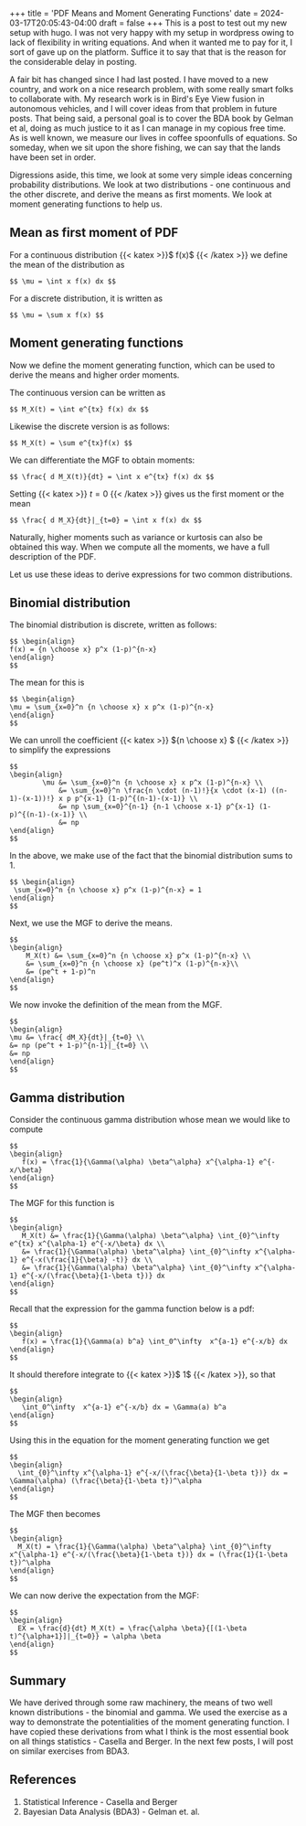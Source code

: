 +++
title = 'PDF Means and Moment Generating Functions'
date = 2024-03-17T20:05:43-04:00
draft = false
+++
This is a post to test out my new setup with hugo. I was not very happy with my setup in wordpress owing to lack of flexibility in writing equations. And when it wanted me to pay for it, I sort of gave up on the platform. Suffice it to say that that is the reason for the considerable delay in posting. 

A fair bit has changed since I had last posted. I have moved to a new country, and work on a nice research problem, with some really smart folks to collaborate with. My research work is in Bird's Eye View fusion in autonomous vehicles, and I will cover ideas from that problem in future posts. That being said, a personal goal is to cover the BDA book by Gelman et al, doing as much justice to it as I can manage in my copious free time. As is well known, we measure our lives in coffee spoonfulls of equations. So someday, when we sit upon the shore fishing, we can say that the lands have been set in order. 

Digressions aside, this time, we look at some very simple ideas concerning probability distributions. We look at two distributions - one continuous and the other discrete, and derive the means as first moments. We look at moment generating functions to help us. 

## Mean as first moment of PDF
For a continuous distribution {{< katex >}}$ f(x)$ {{< /katex >}} we define the mean of the distribution as 

```katex 
$$ \mu = \int x f(x) dx $$
```

For a discrete distribution, it is written as 

```katex
$$ \mu = \sum x f(x) $$
```

## Moment generating functions 
Now we define the moment generating function, which can be used to derive the means and higher order moments. 

The continuous version can be written as 
```katex 
$$ M_X(t) = \int e^{tx} f(x) dx $$
``` 
Likewise the discrete version is as follows:
```katex
$$ M_X(t) = \sum e^{tx}f(x) $$
```
We can differentiate the MGF to obtain moments:

```katex 
$$ \frac{ d M_X(t)}{dt} = \int x e^{tx} f(x) dx $$
```

Setting {{< katex >}} $t=0$ {{< /katex >}} gives us the first moment or the mean 

```katex 
$$ \frac{ d M_X}{dt}|_{t=0} = \int x f(x) dx $$
```

Naturally, higher moments such as variance or kurtosis can also be obtained this way. When we compute all the moments, we have a full description of the PDF.

Let us use these ideas to derive expressions for two common distributions.

## Binomial distribution
The binomial distribution is discrete, written as follows:

```katex 
$$ \begin{align}
f(x) = {n \choose x} p^x (1-p)^{n-x} 
\end{align}
$$
```
The mean for this is 

```katex 
$$ \begin{align}
\mu = \sum_{x=0}^n {n \choose x} x p^x (1-p)^{n-x} 
\end{align}
$$
```

We can unroll the coefficient {{< katex >}} ${n \choose x} $ {{< /katex >}} to simplify the expressions

```katex
$$
\begin{align}
        \mu &= \sum_{x=0}^n {n \choose x} x p^x (1-p)^{n-x} \\
            &= \sum_{x=0}^n \frac{n \cdot (n-1)!}{x \cdot (x-1) ((n-1)-(x-1))!} x p p^{x-1} (1-p)^{(n-1)-(x-1)} \\
            &= np \sum_{x=0}^{n-1} {n-1 \choose x-1} p^{x-1} (1-p)^{(n-1)-(x-1)} \\
            &= np  
\end{align}
$$
```

In the above, we make use of the fact that the binomial distribution sums to 1. 

```katex
$$ \begin{align}
 \sum_{x=0}^n {n \choose x} p^x (1-p)^{n-x} = 1 
\end{align}
$$
```

Next, we use the MGF to derive the means. 
```katex
$$
\begin{align}
    M_X(t) &= \sum_{x=0}^n {n \choose x} p^x (1-p)^{n-x} \\
    &= \sum_{x=0}^n {n \choose x} (pe^t)^x (1-p)^{n-x}\\
    &= (pe^t + 1-p)^n
\end{align}
$$
```

We now invoke the definition of the mean from the MGF. 

```katex
$$ 
\begin{align}
\mu &= \frac{ dM_X}{dt}|_{t=0} \\
&= np (pe^t + 1-p)^{n-1}|_{t=0} \\
&= np
\end{align}
$$
```

## Gamma distribution
Consider the continuous gamma distribution whose mean we would like to compute

```katex
$$
\begin{align}
   f(x) = \frac{1}{\Gamma(\alpha) \beta^\alpha} x^{\alpha-1} e^{-x/\beta}
\end{align}
$$
```

The MGF for this function is 

```katex
$$
\begin{align}
   M_X(t) &= \frac{1}{\Gamma(\alpha) \beta^\alpha} \int_{0}^\infty e^{tx} x^{\alpha-1} e^{-x/\beta} dx \\
   &= \frac{1}{\Gamma(\alpha) \beta^\alpha} \int_{0}^\infty x^{\alpha-1} e^{-x(\frac{1}{\beta} -t)} dx \\
   &= \frac{1}{\Gamma(\alpha) \beta^\alpha} \int_{0}^\infty x^{\alpha-1} e^{-x/(\frac{\beta}{1-\beta t})} dx 
\end{align}
$$
```
Recall that the expression for the gamma function below is a pdf:
```katex
$$
\begin{align}
   f(x) = \frac{1}{\Gamma(a) b^a} \int_0^\infty  x^{a-1} e^{-x/b} dx 
\end{align}
$$
```

It should therefore integrate to {{< katex >}}$ 1$ {{< /katex >}}, so that


```katex
$$
\begin{align}
   \int_0^\infty  x^{a-1} e^{-x/b} dx = \Gamma(a) b^a 
\end{align}
$$
```

Using this in the equation for the moment generating function we get 

```katex
$$
\begin{align}
  \int_{0}^\infty x^{\alpha-1} e^{-x/(\frac{\beta}{1-\beta t})} dx = \Gamma(\alpha) (\frac{\beta}{1-\beta t})^\alpha  
\end{align}
$$
```

The MGF then becomes 


```katex
$$
\begin{align}
  M_X(t) = \frac{1}{\Gamma(\alpha) \beta^\alpha} \int_{0}^\infty x^{\alpha-1} e^{-x/(\frac{\beta}{1-\beta t})} dx = (\frac{1}{1-\beta t})^\alpha  
\end{align}
$$
```

We can now derive the expectation from the MGF:
```katex
$$
\begin{align}
  EX = \frac{d}{dt} M_X(t) = \frac{\alpha \beta}{[(1-\beta t)^{\alpha+1}]|_{t=0}} = \alpha \beta  
\end{align}
$$
```

## Summary
We have derived through some raw machinery, the means of two well known distributions - the binomial and gamma. We used the exercise as a way to demonstrate the potentialities of the moment generating function. I have copied these derivations from what I think is the most essential book on all things statistics - Casella and Berger. In the next few posts, I will post on similar exercises from BDA3. 

## References
1. Statistical Inference - Casella and Berger 
2. Bayesian Data Analysis (BDA3) - Gelman et. al.  